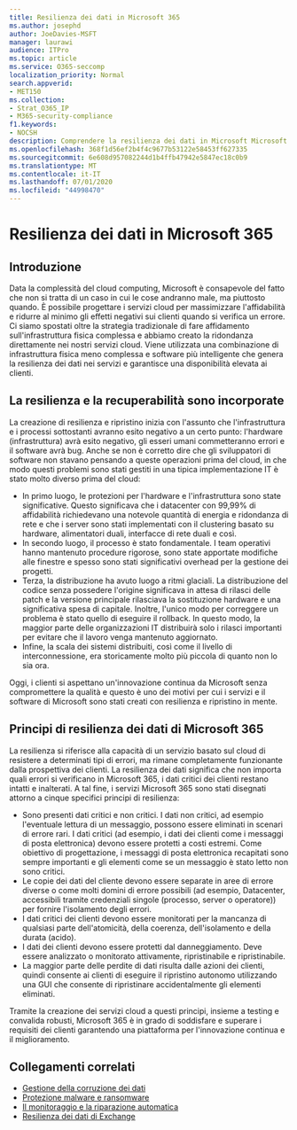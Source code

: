 ```yaml
---
title: Resilienza dei dati in Microsoft 365
ms.author: josephd
author: JoeDavies-MSFT
manager: laurawi
audience: ITPro
ms.topic: article
ms.service: O365-seccomp
localization_priority: Normal
search.appverid:
- MET150
ms.collection:
- Strat_O365_IP
- M365-security-compliance
f1.keywords:
- NOCSH
description: Comprendere la resilienza dei dati in Microsoft Microsoft 365.
ms.openlocfilehash: 368f1d56ef2b4f4c9677b53122e58453ff627335
ms.sourcegitcommit: 6e608d957082244d1b4ffb47942e5847ec18c0b9
ms.translationtype: MT
ms.contentlocale: it-IT
ms.lasthandoff: 07/01/2020
ms.locfileid: "44998470"
---
```

# <a name="data-resiliency-in-microsoft-365"></a>Resilienza dei dati in Microsoft 365

## <a name="introduction"></a>Introduzione

Data la complessità del cloud computing, Microsoft è consapevole del fatto che non si tratta di un caso in cui le cose andranno male, ma piuttosto quando. È possibile progettare i servizi cloud per massimizzare l'affidabilità e ridurre al minimo gli effetti negativi sui clienti quando si verifica un errore. Ci siamo spostati oltre la strategia tradizionale di fare affidamento sull'infrastruttura fisica complessa e abbiamo creato la ridondanza direttamente nei nostri servizi cloud. Viene utilizzata una combinazione di infrastruttura fisica meno complessa e software più intelligente che genera la resilienza dei dati nei servizi e garantisce una disponibilità elevata ai clienti. 

## <a name="resiliency-and-recoverability-are-built-in"></a>La resilienza e la recuperabilità sono incorporate 

La creazione di resilienza e ripristino inizia con l'assunto che l'infrastruttura e i processi sottostanti avranno esito negativo a un certo punto: l'hardware (infrastruttura) avrà esito negativo, gli esseri umani commetteranno errori e il software avrà bug. Anche se non è corretto dire che gli sviluppatori di software non stavano pensando a queste operazioni prima del cloud, in che modo questi problemi sono stati gestiti in una tipica implementazione IT è stato molto diverso prima del cloud:

- In primo luogo, le protezioni per l'hardware e l'infrastruttura sono state significative. Questo significava che i datacenter con 99,99% di affidabilità richiedevano una notevole quantità di energia e ridondanza di rete e che i server sono stati implementati con il clustering basato su hardware, alimentatori duali, interfacce di rete duali e così. 
- In secondo luogo, il processo è stato fondamentale. I team operativi hanno mantenuto procedure rigorose, sono state apportate modifiche alle finestre e spesso sono stati significativi overhead per la gestione dei progetti. 
- Terza, la distribuzione ha avuto luogo a ritmi glaciali. La distribuzione del codice senza possedere l'origine significava in attesa di rilasci delle patch e la versione principale rilasciava la sostituzione hardware e una significativa spesa di capitale. Inoltre, l'unico modo per correggere un problema è stato quello di eseguire il rollback. In questo modo, la maggior parte delle organizzazioni IT distribuirà solo i rilasci importanti per evitare che il lavoro venga mantenuto aggiornato. 
- Infine, la scala dei sistemi distribuiti, così come il livello di interconnessione, era storicamente molto più piccola di quanto non lo sia ora. 

Oggi, i clienti si aspettano un'innovazione continua da Microsoft senza compromettere la qualità e questo è uno dei motivi per cui i servizi e il software di Microsoft sono stati creati con resilienza e ripristino in mente. 

## <a name="microsoft-365-data-resiliency-principles"></a>Principi di resilienza dei dati di Microsoft 365

La resilienza si riferisce alla capacità di un servizio basato sul cloud di resistere a determinati tipi di errori, ma rimane completamente funzionante dalla prospettiva dei clienti. La resilienza dei dati significa che non importa quali errori si verificano in Microsoft 365, i dati critici dei clienti restano intatti e inalterati. A tal fine, i servizi Microsoft 365 sono stati disegnati attorno a cinque specifici principi di resilienza:

- Sono presenti dati critici e non critici. I dati non critici, ad esempio l'eventuale lettura di un messaggio, possono essere eliminati in scenari di errore rari. I dati critici (ad esempio, i dati dei clienti come i messaggi di posta elettronica) devono essere protetti a costi estremi. Come obiettivo di progettazione, i messaggi di posta elettronica recapitati sono sempre importanti e gli elementi come se un messaggio è stato letto non sono critici. 
- Le copie dei dati del cliente devono essere separate in aree di errore diverse o come molti domini di errore possibili (ad esempio, Datacenter, accessibili tramite credenziali singole (processo, server o operatore)) per fornire l'isolamento degli errori. 
- I dati critici dei clienti devono essere monitorati per la mancanza di qualsiasi parte dell'atomicità, della coerenza, dell'isolamento e della durata (acido). 
- I dati dei clienti devono essere protetti dal danneggiamento. Deve essere analizzato o monitorato attivamente, ripristinabile e ripristinabile. 
- La maggior parte delle perdite di dati risulta dalle azioni dei clienti, quindi consente ai clienti di eseguire il ripristino autonomo utilizzando una GUI che consente di ripristinare accidentalmente gli elementi eliminati. 
 
Tramite la creazione dei servizi cloud a questi principi, insieme a testing e convalida robusti, Microsoft 365 è in grado di soddisfare e superare i requisiti dei clienti garantendo una piattaforma per l'innovazione continua e il miglioramento. 

## <a name="related-links"></a>Collegamenti correlati

- [Gestione della corruzione dei dati](office-365-dealing-with-data-corruption.md)
- [Protezione malware e ransomware](office-365-malware-and-ransomware-protection.md)
- [Il monitoraggio e la riparazione automatica](office-365-monitoring-and-self-healing.md)
- [Resilienza dei dati di Exchange](office-365-exchange-data-resiliency.md)
